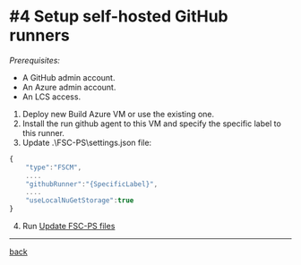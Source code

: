 # #4 Setup self-hosted GitHub runners
*Prerequisites:* 
- A GitHub admin account.
- An Azure admin account.
- An LCS access.

1. Deploy new Build Azure VM or use the existing one.
2. Install the run github agent to this VM and specify the specific label to this runner.
3. Update .\FSC-PS\settings.json file:
~~~javascript
{
    "type":"FSCM",
    ....
    "githubRunner":"{SpecificLabel}",
    ....
    "useLocalNuGetStorage":true
}
~~~

4. Run [Update FSC-PS files](UpdateFSC-PS.md)

---
[back](/README.md)

